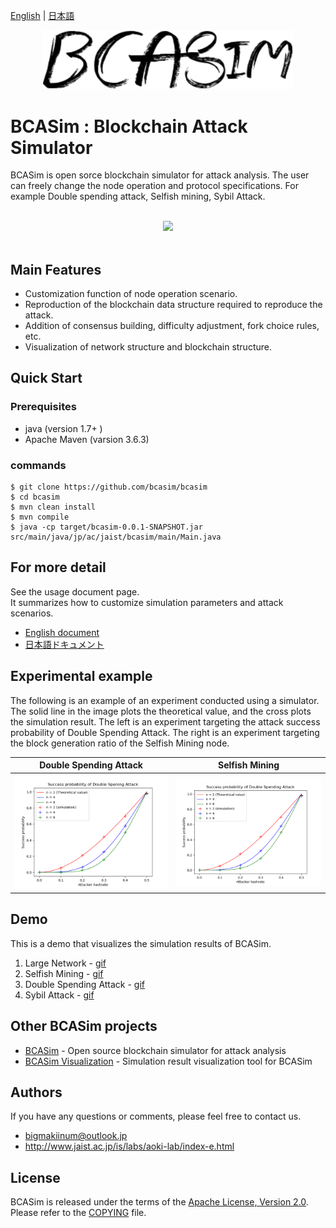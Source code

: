[English](https://github.com/bcasim/bcasim/blob/main/README.md) | [日本語](https://github.com/bcasim/bcasim/blob/main/README_JP.md)

<div align="center"><img src="https://github.com/bcasim/bcasim/blob/main/pic/logo.png" width="400"/></div>

# BCASim : Blockchain Attack Simulator

 BCASim is open sorce blockchain simulator for attack analysis. The user can freely change the node operation and protocol specifications. For example Double spending attack, Selfish mining, Sybil Attack.
<br>
<br>
<div align="center"><img src="https://github.com/bcasim/bcasim/blob/main/pic/large-network.gif" width="90%"/></div>
<br>

## Main Features
* Customization function of node operation scenario.
* Reproduction of the blockchain data structure required to reproduce the attack.
* Addition of consensus building, difficulty adjustment, fork choice rules, etc.
* Visualization of network structure and blockchain structure.

## Quick Start

### Prerequisites
* java (version 1.7+ )
* Apache Maven (varsion 3.6.3)

### commands
```
$ git clone https://github.com/bcasim/bcasim
$ cd bcasim
$ mvn clean install
$ mvn compile
$ java -cp target/bcasim-0.0.1-SNAPSHOT.jar src/main/java/jp/ac/jaist/bcasim/main/Main.java
```

## For more detail

See the usage document page.
<br>
It summarizes how to customize simulation parameters and attack scenarios.
<br>
* [English document](https://github.com/bcasim/bcasim/blob/main/docs/english/doc.md)
* [日本語ドキュメント](https://github.com/bcasim/bcasim/blob/main/docs/japanese/doc.md)

## Experimental example
The following is an example of an experiment conducted using a simulator. The solid line in the image plots the theoretical value, and the cross plots the simulation result. The left is an experiment targeting the attack success probability of Double Spending Attack. The right is an experiment targeting the block generation ratio of the Selfish Mining node.


|Double Spending Attack|Selfish Mining|
|---|---|
|![](https://github.com/bcasim/bcasim/blob/main/pic/plot1.png)|![](https://github.com/bcasim/bcasim/blob/main/pic/plot2.png)|

## Demo
This is a demo that visualizes the simulation results of BCASim.
<br>
1. Large Network - [gif](https://github.com/bcasim/bcasim/blob/main/demo/large-network.md) 
2. Selfish Mining - [gif](https://github.com/bcasim/bcasim/blob/main/demo/selfish-mining.md)
3. Double Spending Attack - [gif](https://github.com/bcasim/bcasim)
4. Sybil Attack - [gif](https://github.com/bcasim/bcasim)

## Other BCASim projects

* [BCASim](https://github.com/bcasim/bcasim) - Open source blockchain simulator for attack analysis
* [BCASim Visualization](https://github.com/bcasim/bcasim-visualization) - Simulation result visualization tool for BCASim

## Authors
If you have any questions or comments, please feel free to contact us.
* bigmakiinum@outlook.jp
* http://www.jaist.ac.jp/is/labs/aoki-lab/index-e.html

## License
BCASim is released under the terms of the [Apache License, Version 2.0](https://www.apache.org/licenses/LICENSE-2.0).
<br>
Please refer to the [COPYING](https://github.com/bcasim/bcasim/blob/main/LICENSE) file.